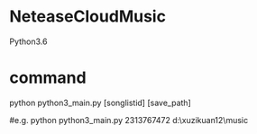 # NeteaseCloudMusic
Python3.6
# command
python python3_main.py [songlistid] [save_path]

#e.g.
python python3_main.py 2313767472 d:\xuzikuan12\music
